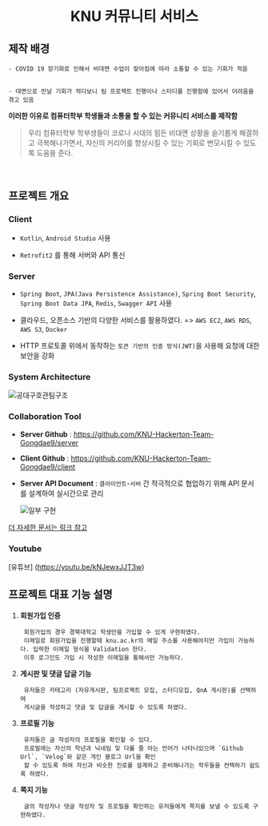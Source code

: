 <h1 align="center">KNU 커뮤니티 서비스</h1>


## 제작 배경

    - COVID 19 장기화로 인해서 비대면 수업이 잦아짐에 따라 소통할 수 있는 기회가 적음


    - 대면으로 만날 기회가 적다보니 팀 프로젝트 진행이나 스터디를 진행함에 있어서 어려움을 겪고 있음

**이러한 이유로 컴퓨터학부 학생들과 소통을 할 수 있는 커뮤니티 서비스를 제작함**

> 우리 컴퓨터학부 학부생들이 코로나 시대의 힘든 비대면 상황을 슬기롭게 해결하고 극복해나가면서,
자신의 커리어를 향상시킬 수 있는 기회로 변모시킬 수 있도록 도움을 준다.

<br/>

## 프로젝트 개요

### Client

- `Kotlin`, `Android Studio` 사용


- `Retrofit2` 를 통해 서버와 API 통신


### Server   

- `Spring Boot`, `JPA(Java Persistence Assistance)`, `Spring Boot Security`, `Spring Boot Data JPA`, `Redis`, `Swagger API` 사용

   
- 클라우드, 오픈소스 기반의 다양한 서비스를 활용하였다. => `AWS EC2`, `AWS RDS`, `AWS S3`, `Docker`

   
- HTTP 프로토콜 위에서 동작하는 `토큰 기반의 인증 방식(JWT)`을 사용해 요청에 대한 보안을 강화


### System Architecture

![공대구호관팀구조](https://knu-moapp2.s3.ap-northeast-2.amazonaws.com/static/hack-architecture.png)


### Collaboration Tool

- **Server Github** : https://github.com/KNU-Hackerton-Team-Gongdae9/server


- **Client Github** : https://github.com/KNU-Hackerton-Team-Gongdae9/client


- **Server API Document** : `클라이언트`-`서버` 간 적극적으로 협업하기 위해 API 문서를 설계하여 실시간으로 관리

   
   ![일부 구현](https://user-images.githubusercontent.com/51476083/126737771-ad2c4307-7d68-48cf-acd1-3aa60e52494b.png)

[더 자세한 문서는 링크 참고](http://52.79.203.88:8080/swagger-ui.html#/)

### Youtube
[유튜브] (https://youtu.be/kNJewxJJT3w)
<br/>


## 프로젝트 대표 기능 설명

1. **회원가입 인증**

        회원가입의 경우 경북대학교 학생만을 가입할 수 있게 구현하였다. 
        이메일로 회원가입을 진행할때 knu.ac.kr의 메일 주소를 사용해야지만 가입이 가능하다. 입력한 이메일 형식을 Validation 한다. 
        이후 로그인도 가입 시 작성한 이메일을 통해서만 가능하다. 


2. **게시판 및 댓글 답글 기능**

        유저들은 카테고리 (자유게시판, 팀프로젝트 모집, 스터디모집, QnA 게시판)를 선택하여 
        게시글을 작성하고 댓글 및 답글을 게시할 수 있도록 하였다. 
        


3. **프로필 기능**

        유저들은 글 작성자의 프로필을 확인할 수 있다. 
        프로필에는 자신의 학년과 닉네임 및 다룰 줄 아는 언어가 나타나있으며 `Github Url`, `Velog`와 같은 개인 블로그 Url을 확인
        할 수 있도록 하여 자신과 비슷한 진로를 설계하고 준비해나가는 학우들을 컨택하기 쉽도록 하였다.


4. **쪽지 기능**

        글의 작성자나 댓글 작성자 및 프로필을 확인하는 유저들에게 쪽지를 보낼 수 있도록 구현하였다.
